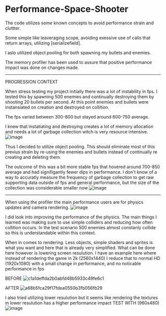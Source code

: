 # Performance-Space-Shooter

The code utilizes some known concepts to avoid performance strain and cluttter.

Some simple like leaveraging scope, avoiding exessive use of calls that return arrays, utilizing [serializefield].

I aslo utilized object pooling for both spawning my bullets and enemies.

The memory profiler has been used to assure that positive performance impact was done on changes made.


---------------------------------------------------------------------



PROGRESSION CONTEXT

When stress testing my project initially there was a lot of instability in fps. 
I tested this by spawning 500 enemies and continually destroying them by shooting 20 bullets per second. 
At this point enemies and bullets were instansiated on creation and destroyed on collition.

The fps varied between 300-800 but stayed around 600-750 average.

I knew that instatiating and destroying creates a lot of memory allocation and needs a lot of garbage collection witch is very resource intensive.
![image](https://github.com/Lomnopx/Performance-Space-Shooter/assets/122265254/3e46e1e9-8485-4f96-b8fc-848acae3f997)




Thus I decided to utilize object pooling. This should eliminate most of this previus strain by re-using the enemies and bullets instead of continually re creating and deleting them.

The outcome of this was a bit more stable fps that hovered around 700-850 average and had signifigantly fewer dips in performance. 
I don't know of a way to accuratly measure the frequency of garbage collection to get raw supporting data outside of fps and general performance, but the size of the collection was considerable smaller now
![image](https://github.com/Lomnopx/Performance-Space-Shooter/assets/122265254/8fc7be13-df61-4681-a0fc-d84adf5cf231)

-----------------------------------------------------------------------------

When using the profiler the main performance users are for physics updates and camera rendering. 
![image](https://github.com/Lomnopx/Performance-Space-Shooter/assets/122265254/b0937ebd-3128-46dc-8a99-6abe88d56864)

I did look into improving the performance of the physics. The main things I learned was making sure to use simple colliders and reducing how often collition occurs.
In the test scenario 500 enemies almost constanly collide so this is understandable within this context.


When in comes to rendering. Less objects, simple shaders and sprites is what you want and here that is already very simplified. What can be done here however is lowering screen resulution.
I have an example here where instead of rendering the game in 2k (2560x1440) I reduce that to normal HD (1920x1080) with a small change in performance, and no noticable performance in fps

BEFORE
![c1a1deffda2b0abfd48b5933c49fe6c1](https://github.com/Lomnopx/Performance-Space-Shooter/assets/122265254/6316d43a-dad8-4660-85f5-ba731c18d1a7)

AFTER
![a68b5fca29f17fdea0550b3fb056fb29](https://github.com/Lomnopx/Performance-Space-Shooter/assets/122265254/eaa9169d-64d3-44d4-85f4-7dba4255170d)

I also tried utilizing lower resulution but it seems like rendering the textures in lower resulution has a higher performance impact
TEST WITH (960x480)
![image](https://github.com/Lomnopx/Performance-Space-Shooter/assets/122265254/9dfeed15-6552-44ef-b9d9-cd4d63b24a2e)
